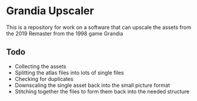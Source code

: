 # Grandia Upscaler

This is a repository for work on a software that can upscale the assets from the 2019 Remaster from the 1998 game Grandia

## Todo

+ Collecting the assets
+ Splitting the atlas files into lots of single files
+ Checking for duplicates
+ Downscaling the single asset back into the small picture format
+ Stitching together the files to form them back into the needed structure 